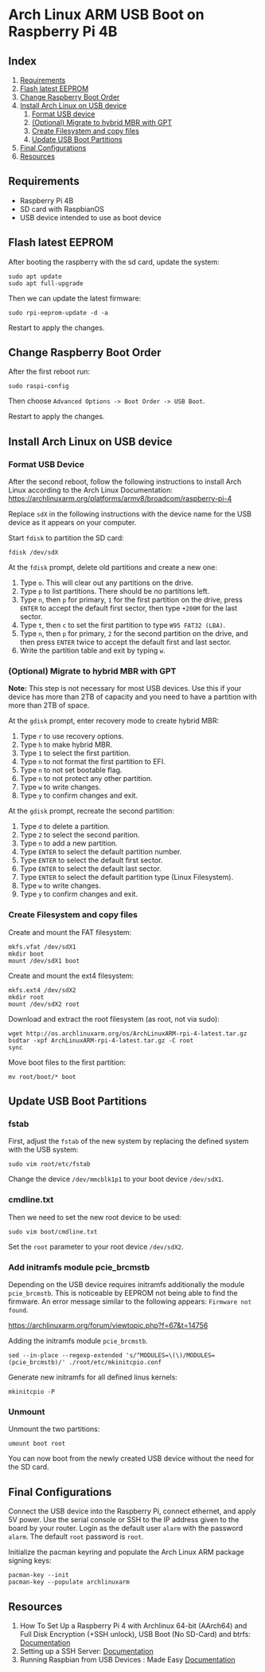 # Arch Linux ARM USB Boot on Raspberry Pi 4B

## Index

1. [Requirements](#requirements)
2. [Flash latest EEPROM](#flash-latest-eeprom)
3. [Change Raspberry Boot Order](#change-raspberry-boot-order)
4. [Install Arch Linux on USB device](#install-arch-linux-on-usb-device)
   1. [Format USB device](#format-usb-device)
   2. [(Optional) Migrate to hybrid MBR with GPT](#optional-migrate-to-hybrid-mbr-with-gpt)
   3. [Create Filesystem and copy files](#create-filesystem-and-copy-files)
   4. [Update USB Boot Partitions](#update-usb-boot-partitions)
5. [Final Configurations](#final-configurations)
6. [Resources](#resources)

## Requirements

- Raspberry Pi 4B
- SD card with RaspbianOS
- USB device intended to use as boot device

## Flash latest EEPROM

After booting the raspberry with the sd card, update the system:

```shell
sudo apt update
sudo apt full-upgrade
```

Then we can update the latest firmware:

```shell
sudo rpi-eeprom-update -d -a
```

Restart to apply the changes.

## Change Raspberry Boot Order

After the first reboot run:

```shell
sudo raspi-config
```

Then choose `Advanced Options -> Boot Order -> USB Boot`.

Restart to apply the changes.

## Install Arch Linux on USB device

### Format USB Device

After the second reboot, follow the following instructions to install Arch Linux according to the Arch Linux Documentation:<br>
<https://archlinuxarm.org/platforms/armv8/broadcom/raspberry-pi-4>

Replace `sdX` in the following instructions with the device name for the USB device as it appears on your computer.

Start `fdisk` to partition the SD card:

```shell
fdisk /dev/sdX
```

At the `fdisk` prompt, delete old partitions and create a new one:

1. Type `o`. This will clear out any partitions on the drive.
2. Type `p` to list partitions. There should be no partitions left.
3. Type `n`, then `p` for primary, `1` for the first partition on the drive, press `ENTER` to accept the default first sector, then type `+200M` for the last sector.
4. Type `t`, then `c` to set the first partition to type `W95 FAT32 (LBA)`.
5. Type `n`, then `p` for primary, `2` for the second partition on the drive, and then press `ENTER` twice to accept the default first and last sector.
6. Write the partition table and exit by typing `w`.

### (Optional) Migrate to hybrid MBR with GPT

**Note:** This step is not necessary for most USB devices. Use this if your device has more than 2TB of capacity and you need to have a partition with more than 2TB of space.

At the `gdisk` prompt, enter recovery mode to create hybrid MBR:

1. Type `r` to use recovery options.
2. Type `h` to make hybrid MBR.
3. Type `1` to select the first partition.
4. Type `n` to not format the first partition to EFI.
5. Type `n` to not set bootable flag.
6. Type `n` to not protect any other partition.
7. Type `w` to write changes.
8. Type `y` to confirm changes and exit.

At the `gdisk` prompt, recreate the second partition:

1. Type `d` to delete a partition.
2. Type `2` to select the second parition.
3. Type `n` to add a new partition.
4. Type `ENTER` to select the default partition number.
5. Type `ENTER` to select the default first sector.
6. Type `ENTER` to select the default last sector.
7. Type `ENTER` to select the default partition type (Linux Filesystem).
8. Type `w` to write changes.
9. Type `y` to confirm changes and exit.

### Create Filesystem and copy files

Create and mount the FAT filesystem:

```shell
mkfs.vfat /dev/sdX1
mkdir boot
mount /dev/sdX1 boot
```

Create and mount the ext4 filesystem:

```shell
mkfs.ext4 /dev/sdX2
mkdir root
mount /dev/sdX2 root
```

Download and extract the root filesystem (as root, not via sudo):

```shell
wget http://os.archlinuxarm.org/os/ArchLinuxARM-rpi-4-latest.tar.gz
bsdtar -xpf ArchLinuxARM-rpi-4-latest.tar.gz -C root
sync
```

Move boot files to the first partition:

```shell
mv root/boot/* boot
```

## Update USB Boot Partitions

### fstab

First, adjust the `fstab` of the new system by replacing the defined system with the USB system:

```shell
sudo vim root/etc/fstab
```

Change the device `/dev/mmcblk1p1` to your boot device `/dev/sdX1`.

### cmdline.txt

Then we need to set the new root device to be used:

```shell
sudo vim boot/cmdline.txt
```

Set the `root` parameter to your root device `/dev/sdX2`.

### Add initramfs module pcie_brcmstb

Depending on the USB device requires initramfs additionally the module
`pcie_brcmstb`. This is noticeable by EEPROM not being able to find the
firmware. An error message similar to the following appears: `Firmware not
found`.

https://archlinuxarm.org/forum/viewtopic.php?f=67&t=14756

Adding the initramfs module `pcie_brcmstb`.

```shell
sed --in-place --regexp-extended 's/^MODULES=\(\)/MODULES=(pcie_brcmstb)/' ./root/etc/mkinitcpio.conf
```

Generate new initramfs for all defined linus kernels:

```shell
mkinitcpio -P
```

### Unmount

Unmount the two partitions:

```shell
umount boot root
```

You can now boot from the newly created USB device without the need for the SD card.

## Final Configurations

Connect the USB device into the Raspberry Pi, connect ethernet, and apply 5V power. Use the serial console or SSH to the IP address given to the board by your router. Login as the default user `alarm` with the password `alarm`. The default `root` password is `root`.

Initialize the pacman keyring and populate the Arch Linux ARM package signing keys:

```shell
pacman-key --init
pacman-key --populate archlinuxarm
```

## Resources

1. How To Set Up a Raspberry Pi 4 with Archlinux 64-bit (AArch64) and Full Disk
   Encryption (+SSH unlock), USB Boot (No SD-Card) and btrfs:
   [Documentation](https://gist.github.com/XSystem252/d274cd0af836a72ff42d590d59647928)
2. Setting up a SSH Server: [Documentation](https://www.raspberrypi.org/documentation/computers/remote-access.html#setting-up-a-ssh-server)
3. Running Raspbian from USB Devices : Made Easy [Documentation](https://www.raspberrypi.org/forums/viewtopic.php?f=29&t=196778)
